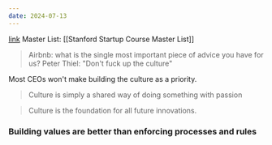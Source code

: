 ```yaml
---
date: 2024-07-13
---
```

[link](https://medium.com/@bchesky/dont-fuck-up-the-culture-597cde9ee9d4)
Master List: [[Stanford Startup Course Master List]]

> Airbnb: what is the single most important piece of advice you have for us?
> Peter Thiel: "Don't fuck up the culture"

Most CEOs won't make building the culture as a priority.

> Culture is simply a shared way of doing something with passion

> Culture is the foundation for all future innovations.

### Building values are better than enforcing processes and rules
